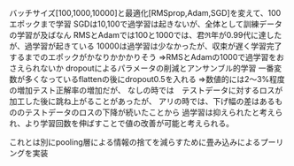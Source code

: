 バッチサイズ[100,1000,10000]と最適化[RMSprop,Adam,SGD]を変えて、100エポックまで学習
SGDは10,100で過学習は起きないが、全体として訓練データの学習が及ばなん
RMSとAdamでは100と1000では、君ℜ年が0.99代に達したが、過学習が起きている
10000は過学習は少なかったが、収束が遅く学習完了するまでのエポックがかなりかかかりそう
⇒RMSとAdamの1000で過学習をおさえられないか
dropoutによるパラメータの削減とアンサンブル的学習
一番変数が多くなっているflattenの後にdropout0.5を入れる
⇒数値的には2～3%程度の増加テスト正解率の増加だが、
なしの時では　テストデータに対するロスが加工した後に跳ね上がることがあったが、
アリの時では、下げ幅の差はあるもののテストデータのロスの下降が続いたことから
過学習は抑えられたと考えられ、より学習回数を伸ばすことで値の改善が可能と考えられる。

これとは別にpooling層による情報の捨てを減らすために畳み込みによるプーリングを実装

